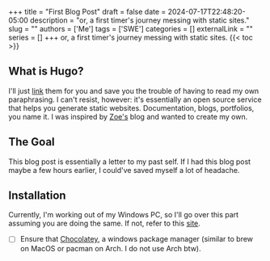 +++
title = "First Blog Post" 
draft = false
date = 2024-07-17T22:48:20-05:00
description = "or, a first timer's journey messing with static sites."
slug = ""
authors = ['Me']
tags = ['SWE']
categories = []
externalLink = ""
series = []
+++
or, a first timer's journey messing with static sites.
{{< toc >}}
## What is Hugo?

I'll just [link](https://gohugo.io/) them for you and save you the trouble of having to read my own paraphrasing. I can't resist, however: it's essentially an open source service that helps you generate static websites. Documentation, blogs, portfolios, you name it. I was inspired by [Zoe's](https://zoriya.dev/) blog and wanted to create my own.

## The Goal

This blog post is essentially a letter to my past self. If I had this blog post maybe a few hours earlier, I could've saved myself a lot of headache.
## Installation

Currently, I'm working out of my Windows PC, so I'll go over this part assuming you are doing the same. If not, refer to this [site](https://gohugo.io/installation/).
- [ ]  Ensure that [Chocolatey](https://chocolatey.org/), a windows package manager (similar to brew on MacOS or pacman on Arch. I do not use Arch btw).